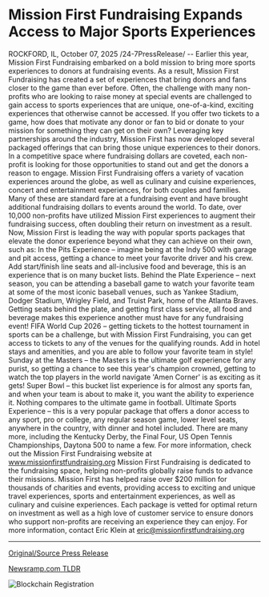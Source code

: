 # Mission First Fundraising Expands Access to Major Sports Experiences

ROCKFORD, IL, October 07, 2025 /24-7PressRelease/ -- Earlier this year, Mission First Fundraising embarked on a bold mission to bring more sports experiences to donors at fundraising events. As a result, Mission First Fundraising has created a set of experiences that bring donors and fans closer to the game than ever before.  Often, the challenge with many non-profits who are looking to raise money at special events are challenged to gain access to sports experiences that are unique, one-of-a-kind, exciting experiences that otherwise cannot be accessed. If you offer two tickets to a game, how does that motivate any donor or fan to bid or donate to your mission for something they can get on their own?  Leveraging key partnerships around the industry, Mission First has now developed several packaged offerings that can bring those unique experiences to their donors. In a competitive space where fundraising dollars are coveted, each non-profit is looking for those opportunities to stand out and get the donors a reason to engage.  Mission First Fundraising offers a variety of vacation experiences around the globe, as well as culinary and cuisine experiences, concert and entertainment experiences, for both couples and families. Many of these are standard fare at a fundraising event and have brought additional fundraising dollars to events around the world. To date, over 10,000 non-profits have utilized Mission First experiences to augment their fundraising success, often doubling their return on investment as a result.  Now, Mission First is leading the way with popular sports packages that elevate the donor experience beyond what they can achieve on their own, such as:  In the Pits Experience – imagine being at the Indy 500 with garage and pit access, getting a chance to meet your favorite driver and his crew. Add start/finish line seats and all-inclusive food and beverage, this is an experience that is on many bucket lists.  Behind the Plate Experience – next season, you can be attending a baseball game to watch your favorite team at some of the most iconic baseball venues, such as Yankee Stadium, Dodger Stadium, Wrigley Field, and Truist Park, home of the Atlanta Braves. Getting seats behind the plate, and getting first class service, all food and beverage makes this experience another must have for any fundraising event!  FIFA World Cup 2026 – getting tickets to the hottest tournament in sports can be a challenge, but with Mission First Fundraising, you can get access to tickets to any of the venues for the qualifying rounds. Add in hotel stays and amenities, and you are able to follow your favorite team in style!  Sunday at the Masters – the Masters is the ultimate golf experience for any purist, so getting a chance to see this year's champion crowned, getting to watch the top players in the world navigate 'Amen Corner' is as exciting as it gets!  Super Bowl – this bucket list experience is for almost any sports fan, and when your team is about to make it, you want the ability to experience it. Nothing compares to the ultimate game in football.  Ultimate Sports Experience – this is a very popular package that offers a donor access to any sport, pro or college, any regular season game, lower level seats, anywhere in the country, with dinner and hotel included.   There are many more, including the Kentucky Derby, the Final Four, US Open Tennis Championships, Daytona 500 to name a few.   For more information, check out the Mission First Fundraising website at www.missionfirstfundraising.org  Mission First Fundraising is dedicated to the fundraising space, helping non-profits globally raise funds to advance their missions. Mission First has helped raise over $200 million for thousands of charities and events, providing access to exciting and unique travel experiences, sports and entertainment experiences, as well as culinary and cuisine experiences. Each package is vetted for optimal return on investment as well as a high love of customer service to ensure donors who support non-profits are receiving an experience they can enjoy. For more information, contact Eric Klein at eric@missionfirstfundraising.org 

---

[Original/Source Press Release](https://www.24-7pressrelease.com/press-release/527459/mission-first-fundraising-expands-access-to-major-sports-experiences)
                    

[Newsramp.com TLDR](https://newsramp.com/curated-news/mission-first-revolutionizes-fundraising-with-exclusive-sports-experiences/90efe8ae4a2ac5f0a69d8963fda23a37) 

 

 



![Blockchain Registration](https://cdn.newsramp.app/24-7PressRelease/qrcode/2510/7/silkLWq9.webp)